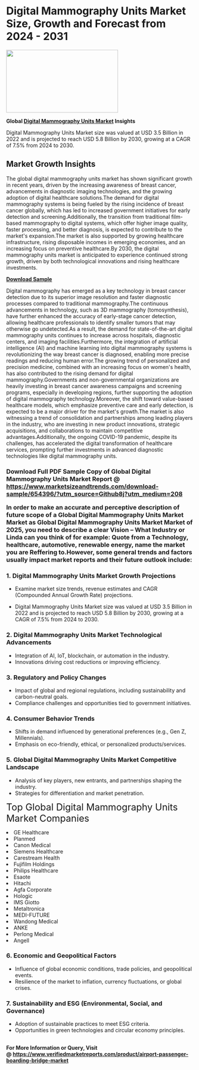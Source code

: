 <H1>Digital Mammography Units Market Size, Growth and Forecast from 2024 - 2031</H1><img class="aligncenter size-medium wp-image-584254" src="https://thirdeyenews.in/wp-content/uploads/2024/09/Global-Market-Research-300x168.jpeg" alt="" width="300" height="168" /><p><strong>Global&nbsp;<a href="https://www.marketsizeandtrends.com/download-sample/654396/?utm_source=Github8j?utm_medium=208">Digital Mammography Units Market</a> Insights</strong></p><p>Digital Mammography Units Market size was valued at USD 3.5 Billion in 2022 and is projected to reach USD 5.8 Billion by 2030, growing at a CAGR of 7.5% from 2024 to 2030.</p><p><h2>Market Growth Insights</h2> <p>The global digital mammography units market has shown significant growth in recent years, driven by the increasing awareness of breast cancer, advancements in diagnostic imaging technologies, and the growing adoption of digital healthcare solutions.The demand for digital mammography systems is being fueled by the rising incidence of breast cancer globally, which has led to increased government initiatives for early detection and screening.Additionally, the transition from traditional film-based mammography to digital systems, which offer higher image quality, faster processing, and better diagnosis, is expected to contribute to the market's expansion.The market is also supported by growing healthcare infrastructure, rising disposable incomes in emerging economies, and an increasing focus on preventive healthcare.By 2030, the digital mammography units market is anticipated to experience continued strong growth, driven by both technological innovations and rising healthcare investments.</p> <p><strong><a href="#">Download Sample</a></strong></p> <p>Digital mammography has emerged as a key technology in breast cancer detection due to its superior image resolution and faster diagnostic processes compared to traditional mammography.The continuous advancements in technology, such as 3D mammography (tomosynthesis), have further enhanced the accuracy of early-stage cancer detection, allowing healthcare professionals to identify smaller tumors that may otherwise go undetected.As a result, the demand for state-of-the-art digital mammography units continues to increase across hospitals, diagnostic centers, and imaging facilities.Furthermore, the integration of artificial intelligence (AI) and machine learning into digital mammography systems is revolutionizing the way breast cancer is diagnosed, enabling more precise readings and reducing human error.The growing trend of personalized and precision medicine, combined with an increasing focus on women's health, has also contributed to the rising demand for digital mammography.Governments and non-governmental organizations are heavily investing in breast cancer awareness campaigns and screening programs, especially in developing regions, further supporting the adoption of digital mammography technology.Moreover, the shift toward value-based healthcare models, which emphasize preventive care and early detection, is expected to be a major driver for the market's growth.The market is also witnessing a trend of consolidation and partnerships among leading players in the industry, who are investing in new product innovations, strategic acquisitions, and collaborations to maintain competitive advantages.Additionally, the ongoing COVID-19 pandemic, despite its challenges, has accelerated the digital transformation of healthcare services, prompting further investments in advanced diagnostic technologies like digital mammography units.<h3></p><p><span class=""><strong>Download Full PDF Sample Copy of Global Digital Mammography Units Market Report</strong> @ <a href="https://www.marketsizeandtrends.com/download-sample/654396/?utm_source=Github8j?utm_medium=208" target="_blank">https://www.marketsizeandtrends.com/download-sample/654396/?utm_source=Github8j?utm_medium=208</a></span></p><p>In order to make an accurate and perceptive description of future scope of a Global&nbsp;Digital Mammography Units Market Market as Global&nbsp;Digital Mammography Units Market Market of 2025, you need to describe a clear Vision &ndash; What Industry or Linda can you think of for example: Quote from a Technology, healthcare, automotive, renewable energy, name the market you are Reffering to.However, some general trends and factors usually impact market reports and their future outlook include:</p><h3>1.&nbsp;<strong>Digital Mammography Units Market Growth Projections</strong></h3><ul><li>Examine market size trends, revenue estimates and CAGR (Compounded Annual Growth Rate) projections.</li><li><p>Digital Mammography Units Market size was valued at USD 3.5 Billion in 2022 and is projected to reach USD 5.8 Billion by 2030, growing at a CAGR of 7.5% from 2024 to 2030.</p></li></ul><h3>2.&nbsp;<strong>Digital Mammography Units Market Technological Advancements</strong></h3><ul><li>Integration of AI, IoT, blockchain, or automation in the industry.</li><li>Innovations driving cost reductions or improving efficiency.</li></ul><h3>3.&nbsp;<strong>Regulatory and Policy Changes</strong></h3><ul><li>Impact of global and regional regulations, including sustainability and carbon-neutral goals.</li><li>Compliance challenges and opportunities tied to government initiatives.</li></ul><h3>4.&nbsp;<strong>Consumer Behavior Trends</strong></h3><ul><li>Shifts in demand influenced by generational preferences (e.g., Gen Z, Millennials).</li><li>Emphasis on eco-friendly, ethical, or personalized products/services.</li></ul><h3>5.&nbsp;<strong>Global Digital Mammography Units Market Competitive Landscape</strong></h3><ul><li>Analysis of key players, new entrants, and partnerships shaping the industry.</li><li>Strategies for differentiation and market penetration.</li></ul><p data-pm-slice="1 1 []"><span style="color: inherit; font-family: inherit; font-size: 25px;">Top Global Digital Mammography Units Market Companies</span></p><div class="" data-test-id=""><p><li>GE Healthcare</li><li> Planmed</li><li> Canon Medical</li><li> Siemens Healthcare</li><li> Carestream Health</li><li> Fujifilm Holdings</li><li> Philips Healthcare</li><li> Esaote</li><li> Hitachi</li><li> Agfa Corporate</li><li> Hologic</li><li> IMS Giotto</li><li> Metaltronica</li><li> MEDI-FUTURE</li><li> Wandong Medical</li><li> ANKE</li><li> Perlong Medical</li><li> Angell</li></p></div><h3>6.&nbsp;<strong>Economic and Geopolitical Factors</strong></h3><ul><li>Influence of global economic conditions, trade policies, and geopolitical events.</li><li>Resilience of the market to inflation, currency fluctuations, or global crises.</li></ul><h3>7.&nbsp;<strong>Sustainability and ESG (Environmental, Social, and Governance)</strong></h3><ul><li>Adoption of sustainable practices to meet ESG criteria.</li><li>Opportunities in green technologies and circular economy principles.</li></ul><h2><strong style="font-size: 14px;">For More Information or Query, Visit @&nbsp;</strong><a style="background-color: #ffffff; font-size: 14px;" href="https://www.marketsizeandtrends.com/report/digital-mammography-units-market/" target="_blank">https://www.verifiedmarketreports.com/product/airport-passenger-boarding-bridge-market</a></h2>